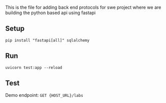 This is the file for adding back end protocols for swe project where we are building the python based api using fastapi

## Setup 

``` pip install "fastapi[all]" sqlalchemy ```

## Run
``` uvicorn test:app --reload ```

## Test
Demo endpoint: ```GET {HOST_URL}/labs```




